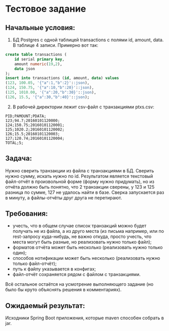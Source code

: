 # Тестовое задание
## Начальные условия:

1. БД Postgres с одной таблицей transactions с полями id, amount, data. В таблице 4 записи.
Примерно вот так:
```sql
create table transactions (
    id serial primary key,
    amount numeric(19,2),
    data json
);
insert into transactions (id, amount, data) values
(123, 100.05, '{"a":1,"b":2}'::json),
(124, 150.75, '{"a":10,"b":20}'::json),
(125, 1010.00, '{"a":20,"b":30}'::json),
(126, 15.5, '{"a":30,"b":40}'::json);
```
2. В рабочей директории лежит csv-файл с транзакциями ptxs.csv:
```csv
PID;PAMOUNT;PDATA;
123;94.7;20160101120000;
124;150.75;20160101120001;
125;1020.2;20160101120002;
126;15.5;20160101120003;
127;120.74;20160101120004;
TOTAL;5;
```

## Задача:
Нужно сверить транзакции из файла с транзакциями в БД. Сверить нужно сумму, искать нужно по id.
Результатом является текстовый файл-отчёт в произвольной форме (форму нужно придумать),
но из отчёта должно быть понятно, что 2 транзакции сверены, у 123 и 125 разница по сумме, 127 не удалось найти в базе.
Сверка запускается раз в минуту, а файлы-отчёты друг друга не перетирают.

## Требования:
* учесть, что в общем случае список транзакций можно будет получать не из файла, а из друго места
(из письма например, или по rest-запросу куда-нибудь, не важно откуда, просто учесть, что места могут быть разные,
но реализовать нужно только файл);
* форматов отчёта может быть несколько (реализовать нужно только один);
* способов нотификации может быть несколько (реализовать нужно только файл-отчёт);
* путь к файлу указывается в конфигах;
* файл-отчёт сохраняется рядом с файлом с транзакциями.

Всё остальное остаётся на усмотрение выполняющего задание (но было бы круто объяснять решения в комментариях).

## Ожидаемый результат:
Исходники Spring Boot приложения, которые maven способен собрать в jar.
